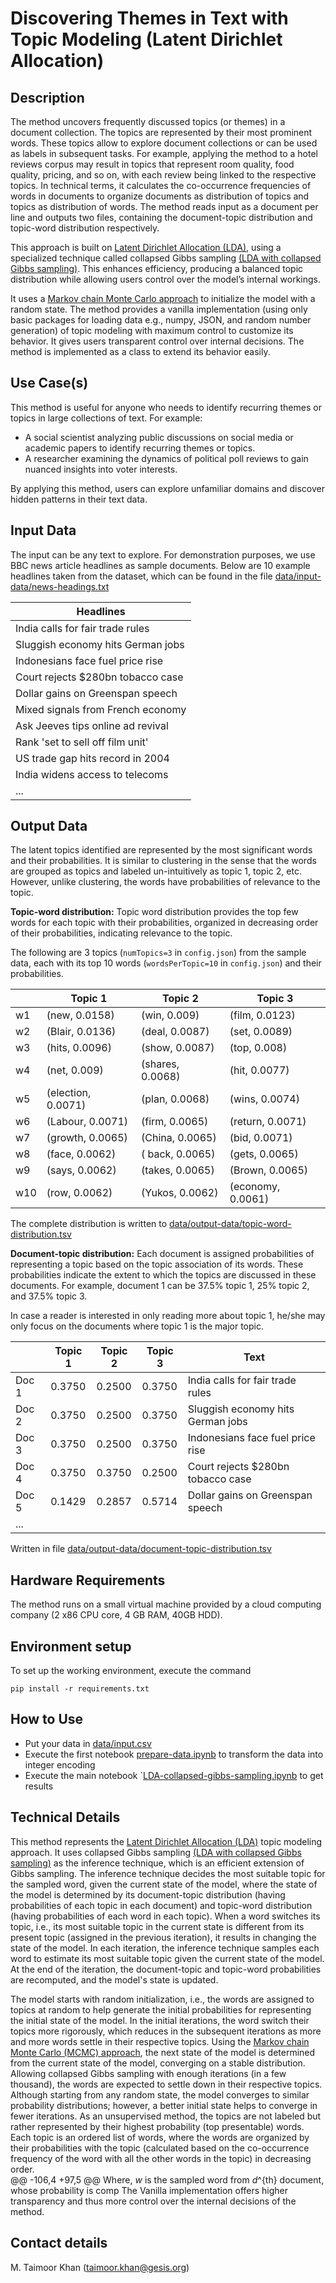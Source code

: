 
# Discovering Themes in Text with Topic Modeling (Latent Dirichlet Allocation)

## Description
The method uncovers frequently discussed topics (or themes) in a document collection. The topics are represented by their most prominent words. These topics allow to explore document collections or can be used as labels in subsequent tasks. For example, applying the method to a hotel reviews corpus may result in topics that represent room quality, food quality, pricing, and so on, with each review being linked to the respective topics. In technical terms, it calculates the co-occurrence frequencies of words in documents to organize documents as distribution of topics and topics as distribution of words. The method reads input as a document per line and outputs two files, containing the document-topic distribution and topic-word distribution respectively.

This approach is built on [Latent Dirichlet Allocation (LDA)](https://www.jmlr.org/papers/volume3/blei03a/blei03a.pdf?ref=http://githubhelp.com), using a specialized technique called collapsed Gibbs sampling [(LDA with collapsed Gibbs sampling)](https://www.cs.cmu.edu/~wcohen/10-605/papers/fastlda.pdf). This enhances efficiency, producing a balanced topic distribution while allowing users control over the model’s internal workings.

It uses a [Markov chain Monte Carlo approach](https://en.wikipedia.org/wiki/Markov_chain_Monte_Carlo) to initialize the model with a random state. The method provides a vanilla implementation (using only basic packages for loading data e.g., numpy, JSON, and random number generation) of topic modeling with maximum control to customize its behavior. It gives users transparent control over internal decisions. The method is implemented as a class to extend its behavior easily.

## Use Case(s)
This method is useful for anyone who needs to identify recurring themes or topics in large collections of text. For example:

- A social scientist analyzing public discussions on social media or academic papers to identify recurring themes or topics.
- A researcher examining the dynamics of political poll reviews to gain nuanced insights into voter interests.

By applying this method, users can explore unfamiliar domains and discover hidden patterns in their text data.

## Input Data
The input can be any text to explore. For demonstration purposes, we use BBC news article headlines as sample documents. Below are 10 example headlines taken from the dataset, which can be found in the file [data/input-data/news-headings.txt](data/input-data/news-headings.txt)

| Headlines |
|--------------------------|
| India calls for fair trade rules |
| Sluggish economy hits German jobs |
| Indonesians face fuel price rise |
| Court rejects $280bn tobacco case |
| Dollar gains on Greenspan speech |
| Mixed signals from French economy |
| Ask Jeeves tips online ad revival |
| Rank 'set to sell off film unit' |
| US trade gap hits record in 2004 |
| India widens access to telecoms |
|...|

## Output Data

The latent topics identified are represented by the most significant words and their probabilities. It is similar to clustering in the sense that the words are grouped as topics and labeled un-intuitively as topic 1, topic 2, etc. However, unlike clustering, the words have probabilities of relevance to the topic. 

**Topic-word distribution:** Topic word distribution provides the top few words for each topic with their probabilities, organized in decreasing order of their probabilities, indicating relevance to the topic. 

The following are 3 topics (`numTopics=3` in `config.json`) from the sample data, each with its top 10 words (`wordsPerTopic=10` in `config.json`) and their probabilities.

|     | Topic 1 | Topic 2 | Topic 3 |
|---------|---------|---------|---------|
|	w1 | (new, 0.0158)	|(win, 0.009)	| (film, 0.0123) |
|	w2 | (Blair, 0.0136)|	(deal, 0.0087) |	(set, 0.0089) |
|	w3 | (hits, 0.0096)	| (show, 0.0087)	| (top, 0.008) |
|	w4 | (net, 0.009)	| (shares, 0.0068)	| (hit, 0.0077) |
|	w5 | (election, 0.0071)|	(plan, 0.0068)	| (wins, 0.0074) |
|	w6 | (Labour, 0.0071)|	(firm, 0.0065)	| (return, 0.0071) |
|	w7 | (growth, 0.0065)|	(China, 0.0065)	| (bid, 0.0071) |
|	w8 | (face, 0.0062)	|( back, 0.0065)	| (gets, 0.0065) |
|	w9 | (says, 0.0062)	| (takes, 0.0065)	| (Brown, 0.0065) |
|	w10 | (row, 0.0062)	| (Yukos, 0.0062)	| (economy, 0.0061) |



The complete distribution is written to [data/output-data/topic-word-distribution.tsv](data/output-data/topic-word-distribution.tsv)

**Document-topic distribution:** Each document is assigned probabilities of representing a topic based on the topic association of its words. These probabilities indicate the extent to which the topics are discussed in these documents. For example, document 1 can be 37.5% topic 1, 25% topic 2, and 37.5% topic 3.

In case a reader is interested in only reading more about topic 1, he/she may only focus on the documents where topic 1 is the major topic.
 
|   |Topic 1   | Topic 2    | Topic 3  | Text                |
|-----------|------------|----------|----------|---------------------|
|	Doc 1   | 0.3750	| 0.2500	 | 0.3750	| India calls for fair trade rules |
|	Doc 2   | 0.3750	| 0.2500	 | 0.3750	| Sluggish economy hits German jobs |
|	Doc 3   | 0.3750	| 0.2500	 | 0.3750	| Indonesians face fuel price rise  |
|	Doc 4   | 0.3750	| 0.3750	 | 0.2500	| Court rejects $280bn tobacco case |
|	Doc 5   | 0.1429	| 0.2857	 | 0.5714	| Dollar gains on Greenspan speech |
| ...       | 

Written in file [data/output-data/document-topic-distribution.tsv](data/output-data/document-topic-distribution.tsv)

## Hardware Requirements
The method runs on a small virtual machine provided by a cloud computing company (2 x86 CPU core, 4 GB RAM, 40GB HDD).

## Environment setup
To set up the working environment, execute the command

`pip install -r requirements.txt`

## How to Use
- Put your data in [data/input.csv](https://github.com/taimoorkhan-nlp/latent_dirichlet_allocation/blob/master/data/input.csv)
- Execute the first notebook [prepare-data.ipynb](https://github.com/taimoorkhan-nlp/latent_dirichlet_allocation/blob/master/prepare-data.ipynb) to transform the data into integer encoding
- Execute the main notebook `[LDA-collapsed-gibbs-sampling.ipynb](https://github.com/taimoorkhan-nlp/latent_dirichlet_allocation/blob/master/LDA-collapsed-gibbs-sampling.ipynb) to get results

## Technical Details

 This method represents the [Latent Dirichlet Allocation (LDA)](https://www.jmlr.org/papers/volume3/blei03a/blei03a.pdf?ref=http://githubhelp.com) topic modeling approach. It uses collapsed Gibbs sampling [(LDA with collapsed Gibbs sampling)](https://www.cs.cmu.edu/~wcohen/10-605/papers/fastlda.pdf) as the inference technique, which is an efficient extension of Gibbs sampling. The inference technique decides the most suitable topic for the sampled word, given the current state of the model, where the state of the model is determined by its document-topic distribution (having probabilities of each topic in each document) and topic-word distribution (having probabilities of each word in each topic). When a word switches its topic, i.e., its most suitable topic in the current state is different from its present topic (assigned in the previous iteration), it results in changing the state of the model. In each iteration, the inference technique samples each word to estimate its most suitable topic given the current state of the model. At the end of the iteration, the document-topic and topic-word probabilities are recomputed, and the model's state is updated. 



The model starts with random initialization, i.e., the words are assigned to topics at random to help generate the initial probabilities for representing the initial state of the model. In the initial iterations, the word switch their topics more rigorously, which reduces in the subsequent iterations as more and more words settle in their respective topics. Using the [Markov chain Monte Carlo (MCMC) approach](https://en.wikipedia.org/wiki/Markov_chain_Monte_Carlo), the next state of the model is determined from the current state of the model, converging on a stable distribution. Allowing collapsed Gibbs sampling with enough iterations (in a few thousand), the words are expected to settle down in their respective topics. Although starting from any random state, the model converges to similar probability distributions; however, a better initial state helps to converge in fewer iterations. As an unsupervised method, the topics are not labeled but rather represented by their highest probability (top presentable) words. Each topic is an ordered list of words, where the words are organized by their probabilities with the topic (calculated based on the co-occurrence frequency of the word with all the other words in the topic) in decreasing order.  
 @@ -106,4 +97,5 @@ Where, *w* is the sampled word from *d*^{th} document, whose probability is comp
The Vanilla implementation offers higher transparency and thus more control over the internal decisions of the method. 

## Contact details
M. Taimoor Khan (<a href="mailto:taimoor.khan@gesis.org">taimoor.khan@gesis.org</a>)
